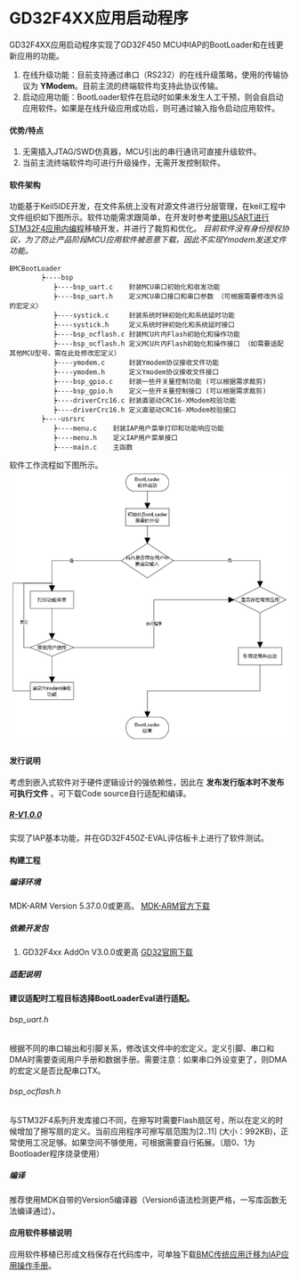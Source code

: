 # GD32F4XX应用启动程序

GD32F4XX应用启动程序实现了GD32F450 MCU中IAP的BootLoader和在线更新应用的功能。

1. 在线升级功能：目前支持通过串口（RS232）的在线升级策略，使用的传输协议为 **YModem**。目前主流的终端软件均支持此协议传输。
2. 启动应用功能：BootLoader软件在启动时如果未发生人工干预，则会自启动应用软件。如果是在线升级应用成功后，则可通过输入指令启动应用软件。 

#### 优势/特点
1. 无需插入JTAG/SWD仿真器，MCU引出的串行通讯可直接升级软件。
2. 当前主流终端软件均可进行升级操作，无需开发控制软件。

#### 软件架构
功能基于Keil5IDE开发，在文件系统上没有对源文件进行分层管理，在keil工程中文件组织如下图所示。软件功能需求跟简单，在开发时参考[使用USART进行STM32F4应用内编程](https://www.st.com/zh/embedded-software/stsw-stm32067.html)移植开发，并进行了裁剪和优化。 _目前软件没有身份授权协议，为了防止产品阶段MCU应用软件被恶意下载，因此不实现Ymodem发送文件功能。_ 
```
BMCBootLoader
        ┝----bsp
           ┝----bsp_uart.c    封装MCU串口初始化和收发功能
           ┝----bsp_uart.h    定义MCU串口接口和串口参数 （可根据需要修改外设的宏定义）
           ┝----systick.c     封装系统时钟初始化和系统延时功能
           ┝----systick.h     定义系统时钟初始化和系统延时接口
           ┝----bsp_ocflash.c 封装MCU片内Flash初始化和操作功能
           ┝----bsp_ocflash.h 定义MCU片内Flash初始化和操作接口 （如需要适配其他MCU型号，需在此处修改宏定义）
           ┝----ymodem.c      封装Ymodem协议接收文件功能
           ┝----ymodem.h      定义Ymodem协议接收文件接口
           ┝----bsp_gpio.c    封装一些开关量控制功能 (可以根据需求裁剪)
           ┝----bsp_gpio.h    定义一些开关量控制接口 (可以根据需求裁剪)
           ┝----driverCrc16.c 封装直驱动CRC16-XModem校验功能
           ┝----driverCrc16.h 定义直驱动CRC16-XModem校验接口
        ┝----usrsrc
           ┝----menu.c    封装IAP用户菜单打印和功能响应功能
           ┝----menu.h    定义IAP用户菜单接口
           ┝----main.c    主函数
```
软件工作流程如下图所示。
![主流程](doc/Main%20Flow%20Chart.png)

#### 发行说明
考虑到嵌入式软件对于硬件逻辑设计的强依赖性，因此在 **发布发行版本时不发布可执行文件** 。可下载Code source自行适配和编译。

##### [R-V1.0.0](https://gitee.com/VoldemortCat/bmcboot-loader/releases/tag/V1.0.0)
实现了IAP基本功能，并在GD32F450Z-EVAL评估板卡上进行了软件测试。
#### 构建工程
##### 编译环境
MDK-ARM Version 5.37.0.0或更高。 [MDK-ARM官方下载](https://www.keil.com/demo/eval/arm.htm)
##### 依赖开发包
1. GD32F4xx AddOn V3.0.0或更高 [GD32官网下载](https://gd32mcu.com/cn/download/7?kw=GD32F4)
##### 适配说明
 **建议适配时工程目标选择BootLoaderEval进行适配。** 
###### bsp_uart.h
根据不同的串口输出和引脚关系，修改该文件中的宏定义。定义引脚、串口和DMA时需要查阅用户手册和数据手册。需要注意：如果串口外设变更了，则DMA的宏定义是否比配串口TX。
###### bsp_ocflash.h
与STM32F4系列开发库接口不同，在擦写时需要Flash扇区号，所以在定义的时候增加了擦写扇的定义。当前应用程序可擦写扇范围为[2..11] (大小：992KB)，正常使用工况足够。如果空间不够使用，可根据需要自行拓展。（扇0、1为Bootloader程序烧录使用）
##### 编译
推荐使用MDK自带的Version5编译器（Version6语法检测更严格，一写库函数无法编译通过）。
#### 应用软件移植说明
应用软件移植已形成文档保存在代码库中，可单独下载[BMC传统应用迁移为IAP应用操作手册](https://gitee.com/VoldemortCat/bmcboot-loader/blob/master/doc/BMC%E4%BC%A0%E7%BB%9F%E5%BA%94%E7%94%A8%E8%BF%81%E7%A7%BB%E4%B8%BAIAP%E5%BA%94%E7%94%A8%E6%93%8D%E4%BD%9C%E6%89%8B%E5%86%8C.docx)。